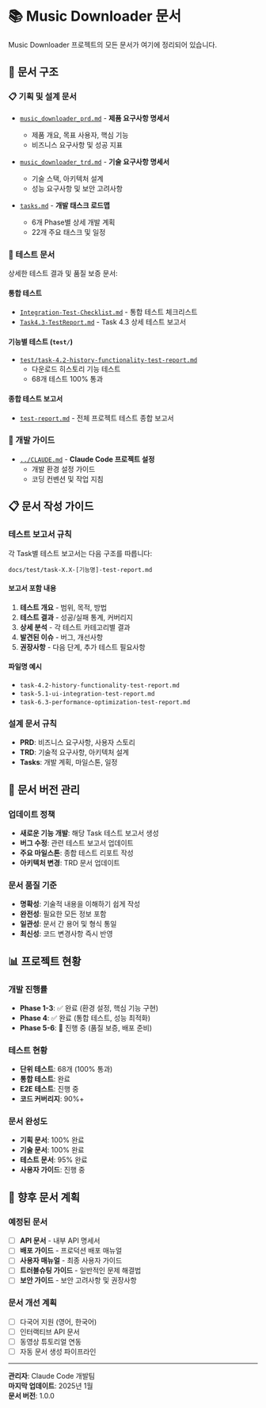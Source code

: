 # 📚 Music Downloader 문서

Music Downloader 프로젝트의 모든 문서가 여기에 정리되어 있습니다.

## 📁 문서 구조

### 📋 기획 및 설계 문서
- [`music_downloader_prd.md`](music_downloader_prd.md) - **제품 요구사항 명세서**
  - 제품 개요, 목표 사용자, 핵심 기능
  - 비즈니스 요구사항 및 성공 지표
  
- [`music_downloader_trd.md`](music_downloader_trd.md) - **기술 요구사항 명세서**
  - 기술 스택, 아키텍처 설계
  - 성능 요구사항 및 보안 고려사항
  
- [`tasks.md`](tasks.md) - **개발 태스크 로드맵**
  - 6개 Phase별 상세 개발 계획
  - 22개 주요 태스크 및 일정

### 🧪 테스트 문서
상세한 테스트 결과 및 품질 보증 문서:

#### 통합 테스트
- [`Integration-Test-Checklist.md`](Integration-Test-Checklist.md) - 통합 테스트 체크리스트
- [`Task4.3-TestReport.md`](Task4.3-TestReport.md) - Task 4.3 상세 테스트 보고서

#### 기능별 테스트 (`test/`)
- [`test/task-4.2-history-functionality-test-report.md`](test/task-4.2-history-functionality-test-report.md)
  - 다운로드 히스토리 기능 테스트
  - 68개 테스트 100% 통과

#### 종합 테스트 보고서
- [`test-report.md`](test-report.md) - 전체 프로젝트 테스트 종합 보고서

### 📖 개발 가이드
- [`../CLAUDE.md`](../CLAUDE.md) - **Claude Code 프로젝트 설정**
  - 개발 환경 설정 가이드
  - 코딩 컨벤션 및 작업 지침
  
## 📋 문서 작성 가이드

### 테스트 보고서 규칙
각 Task별 테스트 보고서는 다음 구조를 따릅니다:

```
docs/test/task-X.X-[기능명]-test-report.md
```

#### 보고서 포함 내용
1. **테스트 개요** - 범위, 목적, 방법
2. **테스트 결과** - 성공/실패 통계, 커버리지
3. **상세 분석** - 각 테스트 카테고리별 결과
4. **발견된 이슈** - 버그, 개선사항
5. **권장사항** - 다음 단계, 추가 테스트 필요사항

#### 파일명 예시
- `task-4.2-history-functionality-test-report.md`
- `task-5.1-ui-integration-test-report.md`
- `task-6.3-performance-optimization-test-report.md`

### 설계 문서 규칙
- **PRD**: 비즈니스 요구사항, 사용자 스토리
- **TRD**: 기술적 요구사항, 아키텍처 설계
- **Tasks**: 개발 계획, 마일스톤, 일정

## 🔄 문서 버전 관리

### 업데이트 정책
- **새로운 기능 개발**: 해당 Task 테스트 보고서 생성
- **버그 수정**: 관련 테스트 보고서 업데이트
- **주요 마일스톤**: 종합 테스트 리포트 작성
- **아키텍처 변경**: TRD 문서 업데이트

### 문서 품질 기준
- **명확성**: 기술적 내용을 이해하기 쉽게 작성
- **완전성**: 필요한 모든 정보 포함
- **일관성**: 문서 간 용어 및 형식 통일
- **최신성**: 코드 변경사항 즉시 반영

## 📊 프로젝트 현황

### 개발 진행률
- **Phase 1-3**: ✅ 완료 (환경 설정, 핵심 기능 구현)
- **Phase 4**: ✅ 완료 (통합 테스트, 성능 최적화)
- **Phase 5-6**: 🚧 진행 중 (품질 보증, 배포 준비)

### 테스트 현황
- **단위 테스트**: 68개 (100% 통과)
- **통합 테스트**: 완료
- **E2E 테스트**: 진행 중
- **코드 커버리지**: 90%+

### 문서 완성도
- **기획 문서**: 100% 완료
- **기술 문서**: 100% 완료
- **테스트 문서**: 95% 완료
- **사용자 가이드**: 진행 중

## 🎯 향후 문서 계획

### 예정된 문서
- [ ] **API 문서** - 내부 API 명세서
- [ ] **배포 가이드** - 프로덕션 배포 매뉴얼
- [ ] **사용자 매뉴얼** - 최종 사용자 가이드
- [ ] **트러블슈팅 가이드** - 일반적인 문제 해결법
- [ ] **보안 가이드** - 보안 고려사항 및 권장사항

### 문서 개선 계획
- [ ] 다국어 지원 (영어, 한국어)
- [ ] 인터랙티브 API 문서
- [ ] 동영상 튜토리얼 연동
- [ ] 자동 문서 생성 파이프라인

---

**관리자**: Claude Code 개발팀  
**마지막 업데이트**: 2025년 1월  
**문서 버전**: 1.0.0